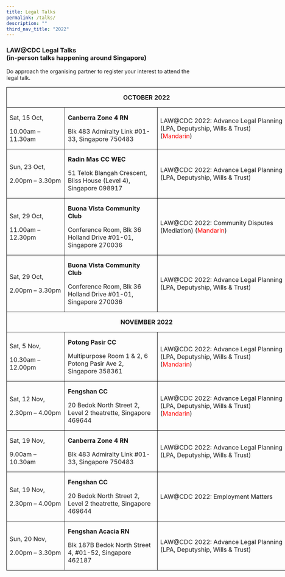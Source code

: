 ```yaml
---
title: Legal Talks
permalink: /talks/
description: ""
third_nav_title: "2022"
---
```

### LAW@CDC Legal Talks <br>(in-person talks happening around Singapore)

Do approach the organising partner to register your interest to attend the legal talk.

<table style="width:552.45pt;border-collapse:collapse;mso-yfti-tbllook:1184;
 mso-padding-alt:0cm 0cm 0cm 0cm" width="737" cellpadding="0" cellspacing="0" border="0" class="MsoNormalTable"><tbody><tr style="mso-yfti-irow:0;mso-yfti-firstrow:yes"><td style="width:552.45pt;border:solid windowtext 1.0pt;
  padding:0cm 5.4pt 0cm 5.4pt" colspan="3" width="737"><p style="text-align:center" align="center" class="MsoNormal"><b><span style="font-size:12.0pt">OCTOBER 2022</span></b></p></td></tr><tr style="mso-yfti-irow:1"><td style="width:109.1pt;border:solid windowtext 1.0pt;border-top:
  none;padding:0cm 5.4pt 0cm 5.4pt" width="145"><p class="MsoNormal"><span style="font-size:12.0pt">Sat, 15 Oct,</span></p><p class="MsoNormal"><span style="font-size:12.0pt">10.00am – 11.30am</span></p></td><td style="width:181.1pt;border-top:none;border-left:none;
  border-bottom:solid windowtext 1.0pt;border-right:solid windowtext 1.0pt;
  padding:0cm 5.4pt 0cm 5.4pt" width="241"><p class="MsoNormal"><b><span style="font-size:12.0pt">Canberra Zone 4 RN</span></b></p><p class="MsoNormal"><span style="font-size:12.0pt">Blk 483 Admiralty Link #01-33, Singapore 750483</span></p></td><td style="width:262.25pt;border-top:none;border-left:none;
  border-bottom:solid windowtext 1.0pt;border-right:solid windowtext 1.0pt;
  padding:0cm 5.4pt 0cm 5.4pt" width="350"><p class="MsoNormal"><span style="font-size:12.0pt">LAW@CDC 2022: Advance Legal Planning (LPA, Deputyship, Wills &amp; Trust) (<span style="color:red">Mandarin</span>)</span></p></td></tr><tr style="mso-yfti-irow:2"><td style="width:109.1pt;border:solid windowtext 1.0pt;border-top:
  none;padding:0cm 5.4pt 0cm 5.4pt" width="145"><p class="MsoNormal"><span style="font-size:12.0pt">Sun, 23 Oct,</span></p><p class="MsoNormal"><span style="font-size:12.0pt">2.00pm – 3.30pm</span></p></td><td style="width:181.1pt;border-top:none;border-left:none;
  border-bottom:solid windowtext 1.0pt;border-right:solid windowtext 1.0pt;
  padding:0cm 5.4pt 0cm 5.4pt" width="241"><p class="MsoNormal"><b><span style="font-size:12.0pt">Radin Mas CC WEC</span></b></p><p class="MsoNormal"><span style="font-size:12.0pt">51 Telok Blangah Crescent, Bliss House (Level 4), Singapore 098917</span></p></td><td style="width:262.25pt;border-top:none;border-left:none;
  border-bottom:solid windowtext 1.0pt;border-right:solid windowtext 1.0pt;
  padding:0cm 5.4pt 0cm 5.4pt" width="350"><p class="MsoNormal"><span style="font-size:12.0pt">LAW@CDC 2022: Advance Legal Planning (LPA, Deputyship, Wills &amp; Trust)</span></p></td></tr><tr style="mso-yfti-irow:3"><td style="width:109.1pt;border:solid windowtext 1.0pt;border-top:
  none;padding:0cm 5.4pt 0cm 5.4pt" width="145"><p class="MsoNormal"><span style="font-size:12.0pt">Sat, 29 Oct,</span></p><p class="MsoNormal"><span style="font-size:12.0pt">11.00am – 12.30pm</span></p></td><td style="width:181.1pt;border-top:none;border-left:none;
  border-bottom:solid windowtext 1.0pt;border-right:solid windowtext 1.0pt;
  padding:0cm 5.4pt 0cm 5.4pt" width="241"><p class="MsoNormal"><b><span style="font-size:12.0pt">Buona Vista Community Club</span></b></p><p class="MsoNormal"><span style="font-size:12.0pt">Conference Room, Blk 36 Holland Drive #01-01, Singapore 270036</span></p></td><td style="width:262.25pt;border-top:none;border-left:none;
  border-bottom:solid windowtext 1.0pt;border-right:solid windowtext 1.0pt;
  padding:0cm 5.4pt 0cm 5.4pt" width="350"><p class="MsoNormal"><span style="font-size:12.0pt">LAW@CDC 2022: Community Disputes (Mediation) (<span style="color:red">Mandarin</span>)</span></p></td></tr><tr style="mso-yfti-irow:4"><td style="width:109.1pt;border:solid windowtext 1.0pt;border-top:
  none;padding:0cm 5.4pt 0cm 5.4pt" width="145"><p class="MsoNormal"><span style="font-size:12.0pt">Sat, 29 Oct,</span></p><p class="MsoNormal"><span style="font-size:12.0pt">2.00pm – 3.30pm</span></p></td><td style="width:181.1pt;border-top:none;border-left:none;
  border-bottom:solid windowtext 1.0pt;border-right:solid windowtext 1.0pt;
  padding:0cm 5.4pt 0cm 5.4pt" width="241"><p class="MsoNormal"><b><span style="font-size:12.0pt">Buona Vista Community Club</span></b></p><p class="MsoNormal"><span style="font-size:12.0pt">Conference Room, Blk 36 Holland Drive #01-01, Singapore 270036</span></p></td><td style="width:262.25pt;border-top:none;border-left:none;
  border-bottom:solid windowtext 1.0pt;border-right:solid windowtext 1.0pt;
  padding:0cm 5.4pt 0cm 5.4pt" width="350"><p class="MsoNormal"><span style="font-size:12.0pt">LAW@CDC 2022: Advance Legal Planning (LPA, Deputyship, Wills &amp; Trust)</span></p></td></tr><tr style="mso-yfti-irow:5"><td style="width:552.45pt;border:solid windowtext 1.0pt;
  border-top:none;padding:0cm 5.4pt 0cm 5.4pt" colspan="3" width="737"><p style="text-align:center" align="center" class="MsoNormal"><b><span style="font-size:12.0pt">NOVEMBER 2022</span></b></p></td></tr><tr style="mso-yfti-irow:6"><td style="width:109.1pt;border:solid windowtext 1.0pt;border-top:
  none;padding:0cm 5.4pt 0cm 5.4pt" width="145"><p class="MsoNormal"><span style="font-size:12.0pt">Sat, 5 Nov,</span></p><p class="MsoNormal"><span style="font-size:12.0pt">10.30am – 12.00pm</span></p></td><td style="width:181.1pt;border-top:none;border-left:none;
  border-bottom:solid windowtext 1.0pt;border-right:solid windowtext 1.0pt;
  padding:0cm 5.4pt 0cm 5.4pt" width="241"><p class="MsoNormal"><b><span style="font-size:12.0pt">Potong Pasir CC</span></b></p><p class="MsoNormal"><span style="font-size:12.0pt">Multipurpose Room 1 &amp; 2, 6 Potong Pasir Ave 2, Singapore 358361</span></p></td><td style="width:262.25pt;border-top:none;border-left:none;
  border-bottom:solid windowtext 1.0pt;border-right:solid windowtext 1.0pt;
  padding:0cm 5.4pt 0cm 5.4pt" width="350"><p class="MsoNormal"><span style="font-size:12.0pt">LAW@CDC 2022: Advance Legal Planning (LPA, Deputyship, Wills &amp; Trust) (<span style="color:red">Mandarin</span>)</span></p></td></tr><tr style="mso-yfti-irow:7"><td style="width:109.1pt;border:solid windowtext 1.0pt;border-top:
  none;padding:0cm 5.4pt 0cm 5.4pt" width="145"><p class="MsoNormal"><span style="font-size:12.0pt">Sat, 12 Nov,</span></p><p class="MsoNormal"><span style="font-size:12.0pt">2.30pm – 4.00pm</span></p></td><td style="width:181.1pt;border-top:none;border-left:none;
  border-bottom:solid windowtext 1.0pt;border-right:solid windowtext 1.0pt;
  padding:0cm 5.4pt 0cm 5.4pt" width="241"><p class="MsoNormal"><b><span style="font-size:12.0pt">Fengshan CC</span></b></p><p class="MsoNormal"><span style="font-size:12.0pt">20 Bedok North Street 2, Level 2 theatrette, Singapore 469644</span></p></td><td style="width:262.25pt;border-top:none;border-left:none;
  border-bottom:solid windowtext 1.0pt;border-right:solid windowtext 1.0pt;
  padding:0cm 5.4pt 0cm 5.4pt" width="350"><p class="MsoNormal"><span style="font-size:12.0pt">LAW@CDC 2022: Advance Legal Planning (LPA, Deputyship, Wills &amp; Trust) (<span style="color:red">Mandarin</span>)</span></p></td></tr><tr style="mso-yfti-irow:8"><td style="width:109.1pt;border:solid windowtext 1.0pt;border-top:
  none;padding:0cm 5.4pt 0cm 5.4pt" width="145"><p class="MsoNormal"><span style="font-size:12.0pt">Sat, 19 Nov,</span></p><p class="MsoNormal"><span style="font-size:12.0pt">9.00am – 10.30am</span></p></td><td style="width:181.1pt;border-top:none;border-left:none;
  border-bottom:solid windowtext 1.0pt;border-right:solid windowtext 1.0pt;
  padding:0cm 5.4pt 0cm 5.4pt" width="241"><p class="MsoNormal"><b><span style="font-size:12.0pt">Canberra Zone 4 RN</span></b></p><p class="MsoNormal"><span style="font-size:12.0pt">Blk 483 Admiralty Link #01-33, Singapore 750483</span></p></td><td style="width:262.25pt;border-top:none;border-left:none;
  border-bottom:solid windowtext 1.0pt;border-right:solid windowtext 1.0pt;
  padding:0cm 5.4pt 0cm 5.4pt" width="350"><p class="MsoNormal"><span style="font-size:12.0pt">LAW@CDC 2022: Advance Legal Planning (LPA, Deputyship, Wills &amp; Trust)</span></p></td></tr><tr style="mso-yfti-irow:9"><td style="width:109.1pt;border:solid windowtext 1.0pt;border-top:
  none;padding:0cm 5.4pt 0cm 5.4pt" width="145"><p class="MsoNormal"><span style="font-size:12.0pt">Sat, 19 Nov,</span></p><p class="MsoNormal"><span style="font-size:12.0pt">2.30pm – 4.00pm</span></p></td><td style="width:181.1pt;border-top:none;border-left:none;
  border-bottom:solid windowtext 1.0pt;border-right:solid windowtext 1.0pt;
  padding:0cm 5.4pt 0cm 5.4pt" width="241"><p class="MsoNormal"><b><span style="font-size:12.0pt">Fengshan CC</span></b></p><p class="MsoNormal"><span style="font-size:12.0pt">20 Bedok North Street 2, Level 2 theatrette, Singapore 469644</span></p></td><td style="width:262.25pt;border-top:none;border-left:none;
  border-bottom:solid windowtext 1.0pt;border-right:solid windowtext 1.0pt;
  padding:0cm 5.4pt 0cm 5.4pt" width="350"><p class="MsoNormal"><span style="font-size:12.0pt">LAW@CDC 2022: Employment Matters</span></p></td></tr><tr style="mso-yfti-irow:10;mso-yfti-lastrow:yes"><td style="width:109.1pt;border:solid windowtext 1.0pt;border-top:
  none;padding:0cm 5.4pt 0cm 5.4pt" width="145"><p class="MsoNormal"><span style="font-size:12.0pt">Sun, 20 Nov,</span></p><p class="MsoNormal"><span style="font-size:12.0pt">2.00pm – 3.30pm</span></p></td><td style="width:181.1pt;border-top:none;border-left:none;
  border-bottom:solid windowtext 1.0pt;border-right:solid windowtext 1.0pt;
  padding:0cm 5.4pt 0cm 5.4pt" width="241"><p class="MsoNormal"><b><span style="font-size:12.0pt">Fengshan Acacia RN</span></b></p><p class="MsoNormal"><span style="font-size:12.0pt">Blk 187B Bedok North Street 4, #01-52, Singapore 462187</span></p></td><td style="width:262.25pt;border-top:none;border-left:none;
  border-bottom:solid windowtext 1.0pt;border-right:solid windowtext 1.0pt;
  padding:0cm 5.4pt 0cm 5.4pt" width="350"><p class="MsoNormal"><span style="font-size:12.0pt">LAW@CDC 2022: Advance Legal Planning (LPA, Deputyship, Wills &amp; Trust)</span></p></td></tr></tbody></table>